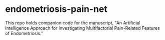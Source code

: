 # endometriosis-pain-net
This repo holds companion code for the manuscript, "An Artificial Intelligence Approach for Investigating Multifactorial Pain-Related Features of Endometriosis."
